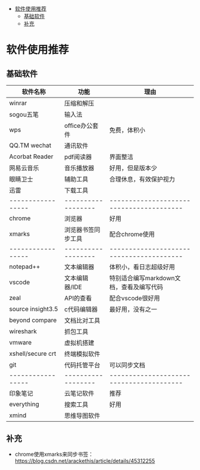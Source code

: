 <!-- TOC -->

- [软件使用推荐](#软件使用推荐)
    - [基础软件](#基础软件)
    - [补充](#补充)

<!-- /TOC -->

# 软件使用推荐

## 基础软件

|     软件名称      |        功能        |                   理由                   |
| ----------------- | ------------------ | ---------------------------------------- |
| winrar            | 压缩和解压         |                                          |
| sogou五笔         | 输入法             |                                          |
| wps               | office办公套件     | 免费，体积小                             |
| QQ.TM wechat      | 通讯软件           |                                          |
| Acorbat Reader    | pdf阅读器          | 界面整洁                                 |
| 网易云音乐        | 音乐播放器         | 好用，但是版本少                         |
| 眼睛卫士          | 辅助工具           | 合理休息，有效保护视力                   |
| 迅雷              | 下载工具           |                                          |
| ----------------- | ------------------ | ---------------------------------------- |
| chrome            | 浏览器             | 好用                                     |
| xmarks            | 浏览器书签同步工具 | 配合chrome使用                           |
| ----------------- | ------------------ | ---------------------------------------- |
| notepad++         | 文本编辑器         | 体积小，看日志超级好用                   |
| vscode            | 文本编辑器/IDE     | 特别适合编写markdown文档，查看及编写代码 |
| zeal              | API的查看          | 配合vscode很好用                         |
| source insight3.5 | c代码编辑器        | 最好用，没有之一                         |
| beyond compare    | 文档比对工具       |                                          |
| wireshark         | 抓包工具           |                                          |
| vmware            | 虚拟机搭建         |                                          |
| xshell/secure crt | 终端模拟软件       |                                          |
| git               | 代码托管平台       | 可以同步文档                             |
| ----------------- | ------------------ | ---------------------------------------- |
| 印象笔记          | 云笔记软件         | 推荐                                     |
| everything        | 搜索工具           | 好用                                     |
| xmind             | 思维导图软件       |                                          |

## 补充

- chrome使用xmarks来同步书签： <https://blog.csdn.net/arackethis/article/details/45312255>
